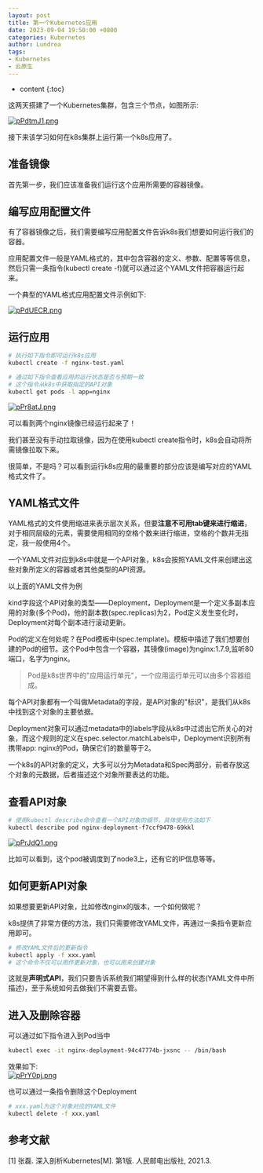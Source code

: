 ```yaml
---
layout: post
title: 第一个Kubernetes应用
date: 2023-09-04 19:50:00 +0800
categories: Kubernetes
author: Lundrea
tags:
- Kubernetes  
- 云原生
---
```



* content
{:toc}

这两天搭建了一个Kubernetes集群，包含三个节点，如图所示:  

[![pPdtmJ1.png](https://s1.ax1x.com/2023/08/29/pPdtmJ1.png)](https://imgse.com/i/pPdtmJ1)  

接下来该学习如何在k8s集群上运行第一个k8s应用了。  










## 准备镜像
首先第一步，我们应该准备我们运行这个应用所需要的容器镜像。  

## 编写应用配置文件
有了容器镜像之后，我们需要编写应用配置文件告诉k8s我们想要如何运行我们的容器。  

应用配置文件一般是YAML格式的，其中包含容器的定义、参数、配置等等信息，然后只需一条指令(kubectl create -f)就可以通过这个YAML文件把容器运行起来。  

一个典型的YAML格式应用配置文件示例如下:   

[![pPdUECR.png](https://s1.ax1x.com/2023/08/29/pPdUECR.png)](https://imgse.com/i/pPdUECR)  

## 运行应用
```bash
# 执行如下指令即可运行k8s应用
kubectl create -f nginx-test.yaml

# 通过如下指令查看应用的运行状态是否与预期一致
# 这个指令从k8s中获取指定的API对象
kubectl get pods -l app=nginx
```
[![pPr8atJ.png](https://s1.ax1x.com/2023/09/04/pPr8atJ.png)](https://imgse.com/i/pPr8atJ)  

可以看到两个nginx镜像已经运行起来了！  

我们甚至没有手动拉取镜像，因为在使用kubectl create指令时，k8s会自动将所需镜像拉取下来。  

很简单，不是吗？可以看到运行k8s应用的最重要的部分应该是编写对应的YAML格式文件了。

## YAML格式文件
YAML格式的文件使用缩进来表示层次关系，但要**注意不可用tab键来进行缩进**，对于相同层级的元素，需要使用相同的空格个数来进行缩进，空格的个数并无指定，我一般使用4个。  

一个YAML文件对应到k8s中就是一个API对象，k8s会按照YAML文件来创建出这些对象所定义的容器或者其他类型的API资源。  

以上面的YAML文件为例  

kind字段这个API对象的类型——Deployment，Deployment是一个定义多副本应用的对象(多个Pod)，他的副本数(spec.replicas)为2，Pod定义发生变化时，Deployment对每个副本进行滚动更新。  

Pod的定义在何处呢？在Pod模板中(spec.template)。模板中描述了我们想要创建的Pod的细节。这个Pod中包含一个容器，其镜像(image)为nginx:1.7.9,监听80端口，名字为nginx。  

>Pod是k8s世界中的"应用运行单元"，一个应用运行单元可以由多个容器组成。  

每个API对象都有一个叫做Metadata的字段，是API对象的"标识"，是我们从k8s中找到这个对象的主要依据。  

Deployment对象可以通过metadata中的labels字段从k8s中过滤出它所关心的对象，而这个规则的定义在spec.selector.matchLabels中，Deployment识别所有携带app: nginx的Pod，确保它们的数量等于2。  

一个k8s的API对象的定义，大多可以分为Metadata和Spec两部分，前者存放这个对象的元数据，后者描述这个对象所要表达的功能。  

## 查看API对象
```bash
# 使用kubectl describe命令查看一个API对象的细节，具体使用方法如下
kubectl describe pod nginx-deployment-f7ccf9478-69kkl
```

[![pPrJdQ1.png](https://s1.ax1x.com/2023/09/04/pPrJdQ1.png)](https://imgse.com/i/pPrJdQ1)  

比如可以看到，这个pod被调度到了node3上，还有它的IP信息等等。  

## 如何更新API对象
如果想要更新API对象，比如修改nginx的版本，一个如何做呢？  

k8s提供了非常方便的方法，我们只需要修改YAML文件，再通过一条指令更新应用即可。  

```bash
# 修改YAML文件后的更新指令
kubectl apply -f xxx.yaml
# 这个命令不仅可以用作更新对象，也可以用来创建对象
```

这就是**声明式API**，我们只要告诉系统我们期望得到什么样的状态(YAML文件中所描述)，至于系统如何去做我们不需要去管。  

## 进入及删除容器
可以通过如下指令进入到Pod当中
```bash
kubectl exec -it nginx-deployment-94c47774b-jxsnc -- /bin/bash
```

效果如下:  
[![pPrY0pj.png](https://s1.ax1x.com/2023/09/04/pPrY0pj.png)](https://imgse.com/i/pPrY0pj)  

也可以通过一条指令删除这个Deployment
```bash
# xxx.yaml为这个对象对应的YAML文件
kubectl delete -f xxx.yaml
```

## 参考文献
[1] 张磊. 深入剖析Kubernetes[M]. 第1版. 人民邮电出版社, 2021.3.  
